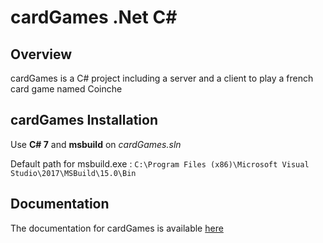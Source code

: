 cardGames .Net C#
===================================================

Overview
--------

cardGames is a C# project including a server and a client to play
a french card game named Coinche

 cardGames Installation
------------------------------

Use **C# 7** and **msbuild** on *cardGames.sln*

Default path for msbuild.exe : `C:\Program Files (x86)\Microsoft Visual Studio\2017\MSBuild\15.0\Bin`

Documentation
-------------

The documentation for cardGames is available [here](https://github.com/andreamouraud/DOT_cardGames/Documentation)
